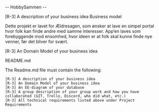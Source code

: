 -- HobbySammen --

[R-3] A description of your business idea
Business model

Dette projekt er lavet for Ældresagen, som ønsker at lave en simpel portal hvor folk kan finde andre med samme interesser.
App’en laves som forebyggende mod ensomhed, hvor ideen er at folk skal kunne finde nye venner, før det bliver for svært.

[R-3] An Domain Model of your business idea

README.md

The Readme.md file must contain the following:

    [R-3] A description of your business idea
    [R-3] An Domain Model of your business idea
    [R-3] An EE-diagram of your database
    [R-3] A group description of your group work and how you have collaborated (GIT, Trello, Discord, who did what, etc.)
    [R-3] All technical requirements listed above under Project Requirements
